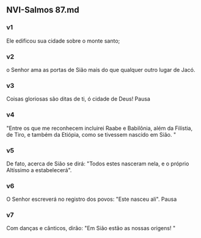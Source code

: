 ## NVI-Salmos 87.md
### v1
 Ele edificou sua cidade sobre o monte santo;
### v2
 o Senhor ama as portas de Sião mais do que qualquer outro lugar de Jacó.
### v3
 Coisas gloriosas são ditas de ti, ó cidade de Deus! Pausa
### v4
 "Entre os que me reconhecem incluirei Raabe e Babilônia, além da Filístia, de Tiro, e também da Etiópia, como se tivessem nascido em Sião. "
### v5
 De fato, acerca de Sião se dirá: "Todos estes nasceram nela, e o próprio Altíssimo a estabelecerá".
### v6
 O Senhor escreverá no registro dos povos: "Este nasceu ali". Pausa
### v7
 Com danças e cânticos, dirão: "Em Sião estão as nossas origens! "
